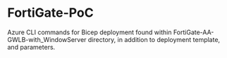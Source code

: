 # FortiGate-PoC

Azure CLI commands for Bicep deployment found within FortiGate-AA-GWLB-with_WindowServer directory, in addition to deployment template, and parameters.
